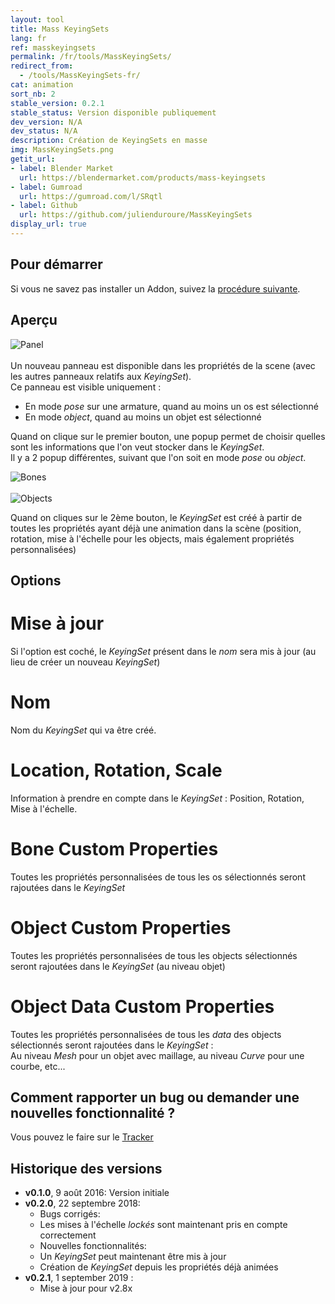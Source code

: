 ```yaml
---
layout: tool
title: Mass KeyingSets
lang: fr
ref: masskeyingsets
permalink: /fr/tools/MassKeyingSets/
redirect_from:
  - /tools/MassKeyingSets-fr/
cat: animation
sort_nb: 2
stable_version: 0.2.1
stable_status: Version disponible publiquement
dev_version: N/A
dev_status: N/A
description: Création de KeyingSets en masse
img: MassKeyingSets.png
getit_url:
- label: Blender Market
  url: https://blendermarket.com/products/mass-keyingsets
- label: Gumroad
  url: https://gumroad.com/l/SRqtl
- label: Github
  url: https://github.com/julienduroure/MassKeyingSets
display_url: true
---
```


## Pour démarrer
Si vous ne savez pas installer un Addon, suivez la [procédure suivante][1].  

## Aperçu

![Panel]({{site.base_url}}/assets/img/MassKeyingSets/panel.png)  
<br/>
Un nouveau panneau est disponible dans les propriétés de la scene (avec les autres panneaux relatifs aux *KeyingSet*).  
Ce panneau est visible uniquement :  
* En mode *pose* sur une armature, quand au moins un os est sélectionné  
* En mode *object*, quand au moins un objet est sélectionné  

Quand on clique sur le premier bouton, une popup permet de choisir quelles sont les informations que l'on veut stocker dans le *KeyingSet*.  
Il y a 2 popup différentes, suivant que l'on soit en mode *pose* ou *object*.    

![Bones]({{site.base_url}}/assets/img/MassKeyingSets/popup_bones.png)  
<br/>
![Objects]({{site.base_url}}/assets/img/MassKeyingSets/popup_objects.png)  

Quand on cliques sur le 2ème bouton, le _KeyingSet_ est créé à partir de toutes les propriétés ayant déjà une animation dans la scène (position, rotation, mise à l'échelle pour les objects, mais également propriétés personnalisées)

## Options

# Mise à jour  
Si l'option est coché, le _KeyingSet_ présent dans le _nom_ sera mis à jour (au lieu de créer un nouveau _KeyingSet_)

# Nom  

Nom du *KeyingSet* qui va être créé.

# Location, Rotation, Scale

Information à prendre en compte dans le *KeyingSet* : Position, Rotation, Mise à l'échelle.

# Bone Custom Properties

Toutes les propriétés personnalisées de tous les os sélectionnés seront rajoutées dans le *KeyingSet*

# Object Custom Properties

Toutes les propriétés personnalisées de tous les objects sélectionnés seront rajoutées dans le *KeyingSet* (au niveau objet)

# Object Data Custom Properties

Toutes les propriétés personnalisées de tous les *data* des objects sélectionnés seront rajoutées dans le *KeyingSet* :  
Au niveau *Mesh* pour un objet avec maillage, au niveau *Curve* pour une courbe, etc...

## Comment rapporter un bug ou demander une nouvelles fonctionnalité ?
Vous pouvez le faire sur le [Tracker][2]

## Historique des versions
*  __v0.1.0__, 9 août 2016: Version initiale
*  __v0.2.0__, 22 septembre 2018:  
    *  Bugs corrigés:
      *  Les mises à l'échelle _lockés_ sont maintenant pris en compte correctement
    *  Nouvelles fonctionnalités:
      *  Un _KeyingSet_ peut maintenant être mis à jour
      *  Création de _KeyingSet_ depuis les propriétés déjà animées
*  __v0.2.1__, 1 september 2019 :
    * Mise à jour pour v2.8x

[1]: {{site.base_url}}/fr/AddonInstallation/
[2]: https://github.com/julienduroure/MassKzeyingSets/issues/
